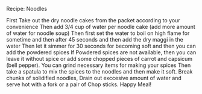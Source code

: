 Recipe: Noodles 

First Take out the dry noodle cakes from the packet according to your convenience
Then add 3/4 cup of water per noodle cake (add more amount of water for noodle soup)
Then first set the water to boil on high flame for sometime and then after 45 seconds and then add the dry maggi in the water 
Then let it simmer for 30 seconds for becoming soft and then you can add the powdered spices
If Powdered spices are not available, then you can leave it without spice or add some chopped pieces of carrot and capsicum (bell pepper). You can grind necessary items for making your spices
Then take a spatula to mix the spices to the noodles and then make it soft. Break chunks of solidified noodles,
Drain out exccesive amount of water and serve hot with a fork or a pair of Chop sticks. Happy Meal! 